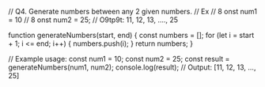 // Q4. Generate numbers between any 2 given numbers.
// Ex
// 8 onst num1 = 10
// 8 onst num2 = 25;
// O9tp9t: 11, 12, 13, ...., 25


function generateNumbers(start, end) {
    const numbers = [];
    for (let i = start + 1; i <= end; i++) {
      numbers.push(i);
    }
    return numbers;
  }
  
  // Example usage:
  const num1 = 10;
  const num2 = 25;
  const result = generateNumbers(num1, num2);
  console.log(result); // Output: [11, 12, 13, ..., 25]
  
